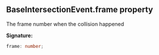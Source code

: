 
## BaseIntersectionEvent.frame property

The frame number when the collision happened

**Signature:**

```typescript
frame: number;
```
